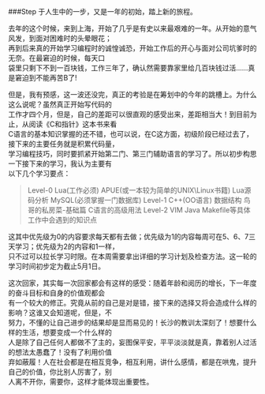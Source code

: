 ###Step
于人生中的一步，又是一年的初始，踏上新的旅程。          

去年的这个时候，来到上海，开始了几乎是有史以来最艰难的一年。从开始的意气风发，到面对困难时的头晕眼花；          
再到后来真的开始学习编程时的诚惶诚恐，开始工作后的开心与面对公司坑爹时的无奈。在最窘迫的时候，每天口            
袋里只剩下不到一百块钱，工作三年了，确认然需要靠家里给几百块钱过活......真是窘迫到不能再苦B了!          

但是，我有预感，这一波还没完，真正的考验是在筹划中的今年的跳槽上。为什么这么说呢？虽然真正开始写代码的          
工作才四个月，但是，自己的差距可以很直观的感受出来，差距相当大！到目前为止，从阅读《C和指针》这本书来看         
C语言的基本知识掌握的还不错，也可以说，在C这方面，初级阶段已经过去了，接下来的主要任务就是积累代码量，          
学习编程技巧，同时要抓紧开始第二门、第三门辅助语言的学习了。所以初步构思一下接下来的学习，我认为主要有          
以下几个学习要点：
> Level-0 Lua(工作必须)  APUE(或一本较为简单的UNIX\Linux书籍)  Lua源码分析  MySQL(必须掌握一门数据库)
> Level-1 C++(OO语言)  数据结构 鸟哥的私房菜-基础篇 C语言的高级用法
> Level-2 VIM Java  Makefile等具体工作中会遇到的知识点

这其中优先级为0的内容要求每天都有去做；优先级为1的内容每周可在5、6、7三天学习；优先级为2的内容和1一样，         
只不过可以拉长学习时限。在本周需要拿出详细的学习计划及检查方法。这一轮的学习时间初步定为截止5月1日。            

这次回家，其实每一次回家都会有这样的感受：随着年龄和阅历的增长，下一年度的奋斗目标和自身的价值观都会          
有一个较大的修正。究竟从前的自己是对是错，接下来的选择又将会造成什么样的影响？这谁又会知道呢，但是，不          
努力，不懂的让自己进步的结果却是显而易见的！长沙的教训太深刻了！想要什么样的生活，想要变成一个什么样的          
人是除了自己任何人都做不了主的，妄图保平安，平平淡淡就是真，靠着别人过活的想法太愚蠢了！没有了利用价值          
弃如蔽履！人在社会都是在相互竞争，相互利用，讲什么感情，都是在哄鬼，提升自己的价值，你比别人厉害了，别          
人离不开你，需要你，这样才能体现出重要性。



